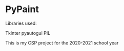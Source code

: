 # PyPaint

Libraries used:

Tkinter
pyautogui
PIL

This is my CSP project for the 2020-2021 school year

